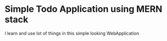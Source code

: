 # Simple Todo Application using MERN stack

I learn and use lot of things in this simple looking WebApplication 